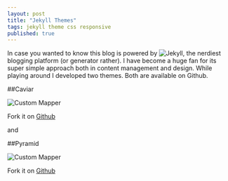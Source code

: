```yaml
---
layout: post
title: "Jekyll Themes"
tags: jekyll theme css responsive
published: true
---
```


In case you wanted to know this blog is powered by ![Jekyll](http://jekyllrb.com/), the nerdiest blogging platform (or generator rather). I have become a huge fan for its super simple approach both in content management and design. While playing around I developed two themes. Both are available on Github.

##Caviar

![Custom Mapper]({{site.data.s3.blog}}caviar.png)

Fork it on [Github](https://github.com/robincwillis/Caviar)

and


##Pyramid

![Custom Mapper]({{site.data.s3.blog}}pyramid.png)

Fork it on [Github](https://github.com/robincwillis/Pyramid)

